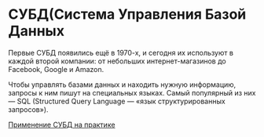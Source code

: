 # СУБД(Система Управления Базой Данных
Первые СУБД появились ещё в 1970-х, и сегодня их используют в каждой второй компании: от небольших интернет-магазинов до Facebook, Google и Amazon.

Чтобы управлять базами данных и находить нужную информацию, запросы к ним пишут на специальных языках. Самый популярный из них — SQL (Structured Query Language — «язык структурированных запросов»).

[Применение СУБД на практике](https://github.com/Barsuchek/SQL-theory/blob/main/Info/Photo/СУБД/Применение.png)